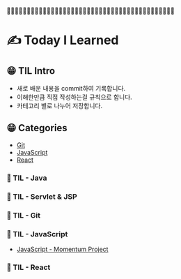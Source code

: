 
📙📒📗📘📕📔📙📒📗📘📕📔📙📒📗📘📕📔📙📒📗📘📕📔📙📒📗📘📕📔📙📒📗📘📕📔📙📒📗📘📕📔

# ✍ Today I Learned


## 😁 TIL Intro
* 새로 배운 내용을 commit하여 기록합니다.<br />
* 이해한만큼 직접 작성하는걸 규칙으로 합니다.<br />
* 카테고리 별로 나누어 저장합니다.

## 😁 Categories
* [Git](#git)
* [JavaScript](#javascript)
* [React](#react)



### 📕 TIL - Java

### 📒 TIL - Servlet & JSP

### 📗 TIL - Git

### 📘 TIL - JavaScript
* [JavaScript - Momentum Project]()

### 📙 TIL - React

  
